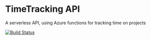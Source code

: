 # TimeTracking API

A serverless API, using Azure functions for tracking time on projects

[![Build Status](https://dev.azure.com/boreallodgeltd/Timetracking/_apis/build/status/jamiebuckley.timetracking-api?branchName=master)](https://dev.azure.com/boreallodgeltd/Timetracking/_build/latest?definitionId=1&branchName=master)